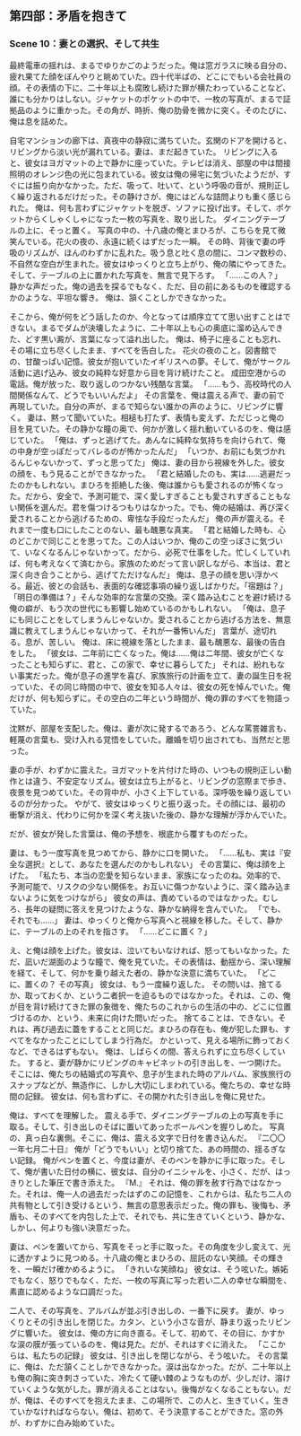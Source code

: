 ## 第四部：矛盾を抱きて
### Scene 10：妻との選択、そして共生

最終電車の揺れは、まるでゆりかごのようだった。俺は窓ガラスに映る自分の、疲れ果てた顔をぼんやりと眺めていた。四十代半ばの、どこにでもいる会社員の顔。その表情の下に、二十年以上も腐敗し続けた罪が横たわっていることなど、誰にも分かりはしない。ジャケットのポケットの中で、一枚の写真が、まるで証拠品のように重かった。その角が、時折、俺の肋骨を微かに突く。そのたびに、俺は息を詰めた。

自宅マンションの廊下は、真夜中の静寂に満ちていた。玄関のドアを開けると、リビングから淡い光が漏れている。妻は、まだ起きていた。
リビングに入ると、彼女はヨガマットの上で静かに座っていた。テレビは消え、部屋の中は間接照明のオレンジ色の光に包まれている。彼女は俺の帰宅に気づいたようだが、すぐには振り向かなかった。ただ、吸って、吐いて、という呼吸の音が、規則正しく繰り返されるだけだった。その静けさが、俺にはどんな詰問よりも重く感じられた。
俺は、何も言わずにジャケットを脱ぎ、ソファに投げ出す。そして、ポケットからくしゃくしゃになった一枚の写真を、取り出した。
ダイニングテーブルの上に、そっと置く。
写真の中の、十八歳の俺とまひろが、こちらを見て微笑んでいる。花火の夜の、永遠に続くはずだった一瞬。
その時、背後で妻の呼吸のリズムが、ほんのわずかに乱れた。吸う息と吐く息の間に、コンマ数秒の、不自然な空白が生まれた。彼女はゆっくりと立ち上がり、俺の隣にやってきた。そして、テーブルの上に置かれた写真を、無言で見下ろす。
「……この人？」
静かな声だった。俺の過去を探るでもなく、ただ、目の前にあるものを確認するかのような、平坦な響き。
俺は、頷くことしかできなかった。

そこから、俺が何をどう話したのか、今となっては順序立てて思い出すことはできない。まるでダムが決壊したように、二十年以上も心の奥底に溜め込んできた、どす黒い澱が、言葉になって溢れ出した。
俺は、椅子に座ることも忘れ、その場に立ち尽くしたまま、すべてを告白した。
花火の夜のこと。図書館での、甘酸っぱい記憶。彼女が抱いていたイギリスへの夢。そして、俺がサークル活動に逃げ込み、彼女の純粋な好意から目を背け続けたこと。
成田空港からの電話。俺が放った、取り返しのつかない残酷な言葉。
「……もう、高校時代の人間関係なんて、どうでもいいんだよ」
その言葉を、俺は震える声で、妻の前で再現していた。自分の声が、まるで知らない誰かの声のように、リビングに響く。
妻は、黙って聞いていた。相槌も打たず、表情も変えず、ただじっと俺の目を見ていた。その静かな瞳の奥で、何かが激しく揺れ動いているのを、俺は感じていた。
「俺は、ずっと逃げてた。あんなに純粋な気持ちを向けられて、俺の中身が空っぽだってバレるのが怖かったんだ」
「いつか、お前にも気づかれるんじゃないかって、ずっと思ってた」
俺は、妻の目から視線を外した。彼女の顔を、もう見ることができなかった。
「君と結婚したのも、実は……逃避だったのかもしれない。まひろを拒絶した後、俺は誰からも愛されるのが怖くなった。だから、安全で、予測可能で、深く愛しすぎることも愛されすぎることもない関係を選んだ。君を傷つけるつもりはなかった。でも、俺の結婚は、再び深く愛されることから逃げるための、卑怯な手段だったんだ」
俺の声が震える。それまで一度も口にしたことのない、最も醜悪な真実。
「君と結婚した時も、心のどこかで同じことを思ってた。この人はいつか、俺のこの空っぽさに気づいて、いなくなるんじゃないかって。だから、必死で仕事をした。忙しくしていれば、何も考えなくて済むから。家族のためだって言い訳しながら、本当は、君と深く向き合うことから、逃げてただけなんだ」
俺は、息子の顔を思い浮かべる。最近、彼との会話も、表面的な確認事項の繰り返しばかりだ。「宿題は？」「明日の準備は？」そんな効率的な言葉の交換。深く踏み込むことを避け続ける俺の癖が、もう次の世代にも影響し始めているのかもしれない。
「俺は、息子にも同じことをしてしまうんじゃないか。愛されることから逃げる方法を、無意識に教えてしまうんじゃないかって、それが一番怖いんだ」
言葉が、途切れる。息が、苦しい。
俺は、床に視線を落としたまま、最も醜悪な、最後の告白をした。
「彼女は、二年前に亡くなった。俺は……俺は二年間、彼女が亡くなったことも知らずに、君と、この家で、幸せに暮らしてた」
それは、紛れもない事実だった。俺が息子の進学を喜び、家族旅行の計画を立て、妻の誕生日を祝っていた、その同じ時間の中で、彼女を知る人々は、彼女の死を悼んでいた。俺だけが、何も知らずに。その空白の二年という時間が、俺の罪のすべてを物語っていた。

沈黙が、部屋を支配した。俺は、妻が次に発するであろう、どんな罵詈雑言も、軽蔑の言葉も、受け入れる覚悟をしていた。離婚を切り出されても、当然だと思った。

妻の手が、わずかに震えた。ヨガマットを片付けた時の、いつもの規則正しい動作とは違う、不安定なリズム。彼女は立ち上がると、リビングの窓際まで歩き、夜景を見つめていた。その背中が、小さく上下している。深呼吸を繰り返しているのが分かった。
やがて、彼女はゆっくりと振り返った。その顔には、最初の衝撃が消え、代わりに何かを深く考え抜いた後の、静かな理解が浮かんでいた。

だが、彼女が発した言葉は、俺の予想を、根底から覆すものだった。

妻は、もう一度写真を見つめてから、静かに口を開いた。
「……私も、実は『安全な選択』として、あなたを選んだのかもしれない」
その言葉に、俺は顔を上げた。
「私たち、本当の恋愛を知らないまま、家族になったのね。効率的で、予測可能で、リスクの少ない関係を。お互いに傷つかないように、深く踏み込まないように気をつけながら」
彼女の声は、責めているのではなかった。むしろ、長年の疑問に答えを見つけたような、静かな納得を含んでいた。
「でも、それでも……」
妻は、ゆっくりと俺から写真へと視線を移した。そして、静かに、テーブルの上のそれを指さす。
「……どこに置く？」

え、と俺は顔を上げた。彼女は、泣いてもいなければ、怒ってもいなかった。ただ、凪いだ湖面のような瞳で、俺を見ていた。その表情は、動揺から、深い理解を経て、そして、何かを乗り越えた者の、静かな決意に満ちていた。
「どこに、置くの？ その写真」
彼女は、もう一度繰り返した。
その問いは、捨てるか、取っておくか、という二者択一を迫るものではなかった。それは、この、俺が目を背け続けてきた罪の象徴を、俺たちのこれからの生活の中の、どこに位置づけるのか、という、未来に向けた問いだった。
捨てることは、できない。それは、再び過去に蓋をすることと同じだ。まひろの存在も、俺が犯した罪も、すべてをなかったことにしてしまう行為だ。
かといって、見える場所に飾っておくなど、できるはずもない。
俺は、しばらくの間、答えられずに立ち尽くしていた。
すると、妻が静かにリビングのキャビネットの引き出しを、一つ開けた。そこには、俺たちの結婚式の写真や、息子が生まれた時のアルバム、家族旅行のスナップなどが、無造作に、しかし大切にしまわれている。俺たちの、幸せな時間の記録。
彼女は、何も言わずに、その開かれた引き出しを俺に見せた。

俺は、すべてを理解した。
震える手で、ダイニングテーブルの上の写真を手に取る。そして、引き出しのそばに置いてあったボールペンを握りしめた。
写真の、真っ白な裏側。そこに、俺は、震える文字で日付を書き込んだ。
『二〇〇一年七月二十日』
俺が「どうでもいい」と切り捨てた、あの時間の、揺るぎない記録。
俺がペンを置くと、今度は妻が、そのペンを静かに手に取った。そして、俺が書いた日付の横に、彼女は、自分のイニシャルを、小さく、だが、はっきりとした筆圧で書き添えた。
『M.』
それは、俺の罪を赦す行為ではなかった。それは、俺一人の過去だったはずのこの記憶を、これからは、私たち二人の共有物として引き受けるという、無言の意思表示だった。俺の罪も、後悔も、矛盾も、そのすべてを内包した上で、それでも、共に生きていくという、静かな、しかし、何よりも強い決意だった。

妻は、ペンを置いてから、写真をそっと手に取った。その角度を少し変えて、光に透かすように見つめる。十八歳の俺とまひろの、屈託のない笑顔。その輝きを、一瞬だけ確かめるように。
「きれいな笑顔ね」
彼女は、そう呟いた。嫉妬でもなく、怒りでもなく、ただ、一枚の写真に写った若い二人の幸せな瞬間を、素直に認めるような口調だった。

二人で、その写真を、アルバムが並ぶ引き出しの、一番下に戻す。
妻が、ゆっくりとその引き出しを閉じた。カタン、という小さな音が、静まり返ったリビングに響いた。
彼女は、俺の方に向き直る。そして、初めて、その目に、かすかな涙の膜が張っているのを、俺は見た。だが、それはすぐに消えた。
「ここからは、私たちの記録」
彼女は、引き出しを閉じながら、そう呟いた。
その言葉に、俺は、ただ頷くことしかできなかった。涙は出なかった。だが、二十年以上も俺の胸に突き刺さっていた、冷たくて硬い棘のようなものが、少しだけ、溶けていくような気がした。罪が消えることはない。後悔がなくなることもない。だが、俺は、そのすべてを抱えたまま、この場所で、この人と、生きていく。生きていかなければならない。俺は、初めて、そう決意することができた。窓の外が、わずかに白み始めていた。